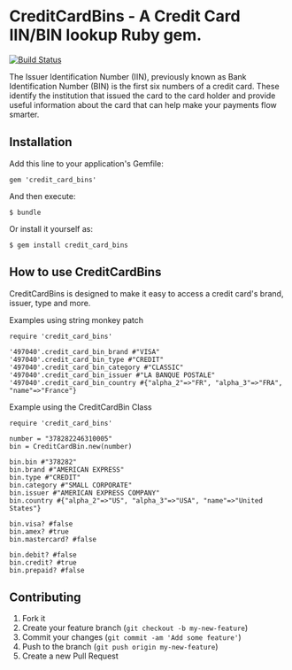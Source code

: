 # CreditCardBins - A Credit Card IIN/BIN lookup Ruby gem.

[![Build Status](https://secure.travis-ci.org/hugolantaume/credit_card_bins.png?branch=master)](http://travis-ci.org/hugolantaume/credit_card_bins)

The Issuer Identification Number (IIN), previously known as Bank Identification Number (BIN) is the first six numbers of a credit card. These identify the institution that issued the card to the card holder and provide useful information about the card that can help make your payments flow smarter.

## Installation

Add this line to your application's Gemfile:

    gem 'credit_card_bins'

And then execute:

    $ bundle

Or install it yourself as:

    $ gem install credit_card_bins

## How to use CreditCardBins

CreditCardBins is designed to make it easy to access a credit card's brand, issuer, type and more.

Examples using string monkey patch

    require 'credit_card_bins'

    '497040'.credit_card_bin_brand #"VISA"
    '497040'.credit_card_bin_type #"CREDIT"
    '497040'.credit_card_bin_category #"CLASSIC"
    '497040'.credit_card_bin_issuer #"LA BANQUE POSTALE"
    '497040'.credit_card_bin_country #{"alpha_2"=>"FR", "alpha_3"=>"FRA", "name"=>"France"}

Example using the CreditCardBin Class

    require 'credit_card_bins'

    number = "378282246310005"
    bin = CreditCardBin.new(number)
    
    bin.bin #"378282"
    bin.brand #"AMERICAN EXPRESS"
    bin.type #"CREDIT"
    bin.category #"SMALL CORPORATE"
    bin.issuer #"AMERICAN EXPRESS COMPANY"
    bin.country #{"alpha_2"=>"US", "alpha_3"=>"USA", "name"=>"United States"}
    
    bin.visa? #false
    bin.amex? #true
    bin.mastercard? #false
    
    bin.debit? #false
    bin.credit? #true
    bin.prepaid? #false


## Contributing

1. Fork it
2. Create your feature branch (`git checkout -b my-new-feature`)
3. Commit your changes (`git commit -am 'Add some feature'`)
4. Push to the branch (`git push origin my-new-feature`)
5. Create a new Pull Request
